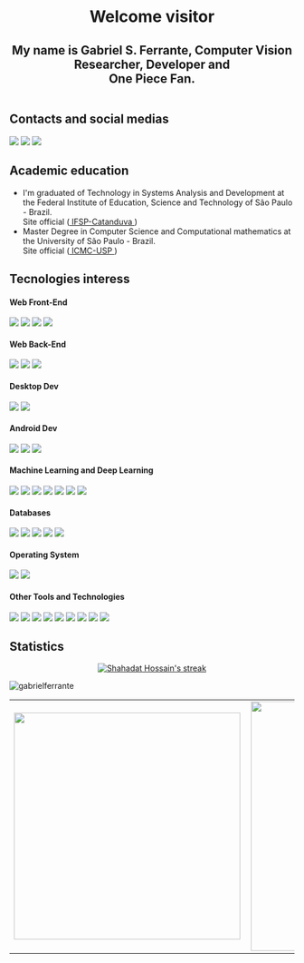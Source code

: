 <h1 align='center'>Welcome visitor </h1>

<h2 align='center'> My name is Gabriel S. Ferrante, Computer Vision Researcher, Developer and </br>One Piece Fan.
<center></h2>

<p align='center'>  
  <img title="" alt="" src="http://pa1.narvii.com/5725/e2d06edbabdabe1cbf2a4efe7465ee52b8ab0b1c_hq.gif"/>
</p>

  
## Contacts and social medias
   [<img src="https://img.shields.io/badge/linkedin-%230077B5.svg?&style=for-the-badge&logo=linkedin&logoColor=white" />](https://www.linkedin.com/in/gabriel-souto-ferrante/)
   [<img src="https://img.shields.io/badge/facebook-%231877F2.svg?&style=for-the-badge&logo=facebook&logoColor=white"/>](https://www.facebook.com/Gabriel.Ferrante10/)
   [<img src="https://img.shields.io/badge/codewars-%23AD2C27.svg?&style=for-the-badge&logo=codewars"/>](https://www.codewars.com/users/GsFerrante)
## Academic education
  * I'm graduated of Technology in Systems Analysis and Development at the Federal Institute of Education, Science and Technology of São Paulo - Brazil. 
    </br>Site official (<a href=https://www.ctd.ifsp.edu.br> IFSP-Catanduva </a>)
  * Master Degree in Computer Science and Computational mathematics at the University of São Paulo - Brazil. 
    </br>Site official (<a href=https://www.icmc.usp.br> ICMC-USP </a>)
  
## Tecnologies interess

<h4> Web Front-End </h4>
<span> 
  <img src="https://img.shields.io/badge/HTML5-E34F26?style=for-the-badge&logo=html5&logoColor=white">
  <img src="https://img.shields.io/badge/CSS3-1572B6?style=for-the-badge&logo=css3&logoColor=white">
  <img src="https://img.shields.io/badge/JavaScript-F7DF1E?style=for-the-badge&logo=javascript&logoColor=black">
  <img src="https://img.shields.io/badge/Bootstrap-563D7C?style=for-the-badge&logo=bootstrap&logoColor=white">

</span>

<h4> Web Back-End </h4>
<span>
  <img src="https://img.shields.io/badge/Python-3776AB?style=for-the-badge&logo=python&logoColor=white">
  <img src="https://img.shields.io/badge/Django-092E20?style=for-the-badge&logo=django&logoColor=white">
  <img src="https://img.shields.io/badge/DJANGO-REST-ff1709?style=for-the-badge&logo=django&logoColor=white&color=ff1709&labelColor=gray">

</span>

<h4> Desktop Dev </h4>
<span>
  <img src="https://img.shields.io/badge/C%23-239120?style=for-the-badge&logo=c-sharp&logoColor=white">
  <img src="https://img.shields.io/badge/.NET-5C2D91?style=for-the-badge&logo=.net&logoColor=white">
  
</span>

<h4> Android Dev </h4>
<span>
  <img src="https://img.shields.io/badge/Java-ED8B00?style=for-the-badge&logo=java&logoColor=white">
  <img src="https://img.shields.io/badge/Dart-0175C2?style=for-the-badge&logo=dart&logoColor=white">
  <img src="https://img.shields.io/badge/Flutter-02569B?style=for-the-badge&logo=flutter&logoColor=white">
  
</span>

<h4> Machine Learning and Deep Learning</h4>
<span>
  <img src="https://img.shields.io/badge/Keras-%23D00000.svg?style=for-the-badge&logo=Keras&logoColor=white">
  <img src="https://img.shields.io/badge/numpy-%23013243.svg?style=for-the-badge&logo=numpy&logoColor=white">
  <img src="https://img.shields.io/badge/pandas-%23150458.svg?style=for-the-badge&logo=pandas&logoColor=white">
  <img src="https://img.shields.io/badge/Plotly-%233F4F75.svg?style=for-the-badge&logo=plotly&logoColor=white">
  <img src="https://img.shields.io/badge/scikit--learn-%23F7931E.svg?style=for-the-badge&logo=scikit-learn&logoColor=white">
  <img src="https://img.shields.io/badge/TensorFlow-%23FF6F00.svg?style=for-the-badge&logo=TensorFlow&logoColor=white">
  <img src="https://img.shields.io/badge/opencv-%23white.svg?style=for-the-badge&logo=opencv&logoColor=white">
</span>

<h4> Databases </h4>
<span>
  <img src="https://img.shields.io/badge/MySQL-00000F?style=for-the-badge&logo=mysql&logoColor=white">
  <img src="https://img.shields.io/badge/SQLite-07405E?style=for-the-badge&logo=sqlite&logoColor=white">
  <img src=https://camo.githubusercontent.com/281c069a2703e948b536500b9fd808cb4fb2496b3b66741db4013a2c89e91986/68747470733a2f2f696d672e736869656c64732e696f2f62616467652f506f737467726553514c2d3331363139323f7374796c653d666f722d7468652d6261646765266c6f676f3d706f737467726573716c266c6f676f436f6c6f723d7768697465>
  <img src="https://img.shields.io/badge/Microsoft_SQL_Server-CC2927?style=for-the-badge&logo=microsoft-sql-server&logoColor=white">
  <img src="https://img.shields.io/badge/redis-%23DD0031.svg?&style=for-the-badge&logo=redis&logoColor=white">
</span>

<h4> Operating System</h4>
<span>
  <img src="https://img.shields.io/badge/Ubuntu-E95420?style=for-the-badge&logo=ubuntu&logoColor=white">
  <img src="https://img.shields.io/badge/Windows-0078D6?style=for-the-badge&logo=windows&logoColor=white">
</span>

<h4> Other Tools and Technologies </h4>
<span>
  <img src="https://img.shields.io/badge/Git-F05032?style=for-the-badge&logo=git&logoColor=white">
  <img src="https://img.shields.io/badge/AWS-%23FF9900.svg?style=for-the-badge&logo=amazon-aws&logoColor=white">
  <img src="https://img.shields.io/badge/Visual_Studio_Code-0078D4?style=for-the-badge&logo=visual%20studio%20code&logoColor=white">
  <img src="https://img.shields.io/badge/Spyder%20Ide-FF0000?style=for-the-badge&logo=spyder%20ide&logoColor=white">
  <img src="https://img.shields.io/badge/Android_Studio-3DDC84?style=for-the-badge&logo=android-studio&logoColor=white">
  <img src="https://img.shields.io/badge/latex-%23008080.svg?style=for-the-badge&logo=latex&logoColor=white">
  <img src="https://img.shields.io/badge/jupyter-%23FA0F00.svg?style=for-the-badge&logo=jupyter&logoColor=white">
  <img src="https://img.shields.io/badge/Insomnia-black?style=for-the-badge&logo=insomnia&logoColor=5849BE">
  <img src="https://img.shields.io/badge/Anaconda-%2344A833.svg?style=for-the-badge&logo=anaconda&logoColor=white">

</span>
  
## Statistics 

  <p align="center">
    <a href="https://github.com/GabrielFerrante/github-readme-streak-stats">
        <img title="🔥 Get streak stats for your profile at git.io/streak-stats" alt="Shahadat Hossain's streak" src="https://github-readme-streak-stats.herokuapp.com/?user=GabrielFerrante&theme=black-ice&hide_border=true&stroke=0000&background=060A0CD0"/>
    </a>
</p>
  <p align="left"> <img src="https://komarev.com/ghpvc/?username=gabrielferrante" alt="gabrielferrante" /> </p>
  <table>
  <tr>
      <td><img width="400px" align="left" src="https://github-readme-stats.vercel.app/api/top-langs/?username=gabrielferrante&hide=html&layout=compact&theme=radical" /></td>
      <td><img width="440px" align="left" src="https://github-readme-stats.vercel.app/api?username=gabrielferrante&theme=radical&show_icons=true" /></td>
  </tr>  
  </table>
</center>
  


